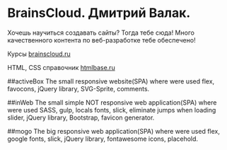 # BrainsCloud. Дмитрий Валак.
Хочешь научиться создавать сайты? Тогда тебе сюда!
Много качественного контента по веб-разработке тебе обеспечено!

Курсы [brainscloud.ru](https://brainscloud.ru)

HTML, CSS справочник [htmlbase.ru](https://htmlbase.ru)

##activeBox
The small responsive website(SPA) where were used flex, favocons, jQuery library, SVG-Sprite, comments.

##inWeb
The small simple NOT responsive web application(SPA) where were used SASS, gulp, locals fonts, slick, eliminate jumps when loading slider, jQuery library, Bootstrap, favicon generator.

##mogo
The big responsive web application(SPA) where were used flex, google fonts, slick, jQuery library, fontawesome icons, placehold.

